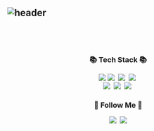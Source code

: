 ![header](https://capsule-render.vercel.app/api?type=slice&color=gradient&height=160&section=header&text=Hi!%20I'm%20Kyu!&fontAlign=50&fontAlignY=70&fontSize=90&fontColor=999999)
<br/>
<br/>
---
<br/>
<h3 align="center">📚 Tech Stack 📚</h3>
<p align="center">
  <img src="https://img.shields.io/badge/Android-3DDC84?style=flat-square&logo=Android&logoColor=white"/>
  <img src="https://img.shields.io/badge/Java-007396?style=flat-square&logo=Java&logoColor=white"/></a>&nbsp
  <img src="https://img.shields.io/badge/Python-3766AB?style=flat-square&logo=Python&logoColor=white"/></a>&nbsp
  <img src="https://img.shields.io/badge/Javascript-ffb13b?style=flat-square&logo=javascript&logoColor=white"/></a>&nbsp
  <br>
  <img src="https://img.shields.io/badge/Mysql-E6B91E?style=flat-square&logo=MySql&logoColor=white"/></a>&nbsp
  <img src="https://img.shields.io/badge/Django-092E20?style=flat-square&logo=Django&logoColor=white"/></a>&nbsp
  <img src="https://img.shields.io/badge/Node.js-339933?style=flat-square&logo=Node.js&logoColor=white"/></a>&nbsp
</p>

<h3 align="center">🌈 Follow Me 🌈</h3>
<p align="center">
  <a href="https://salmonpack.tistory.com/"><img src="https://img.shields.io/badge/Tech%20Blog-11B48A?style=flat-square&logo=Vimeo&logoColor=white&link=https://salmonpack.tistory.com/"/></a>&nbsp
  <a href="mailto:milkywaykyu@gmail.com"><img src="https://img.shields.io/badge/Gmail-d14836?style=flat-square&logo=Gmail&logoColor=white&link=milkywaykyu@gmail.com"/></a>
</p>
